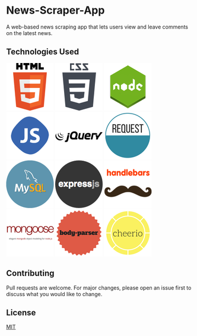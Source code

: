 # News-Scraper-App

A web-based news scraping app that lets users view and leave comments on the latest news.

## Technologies Used

<img src="https://github.com/kbwats/ReadMe/blob/master/html.png"> <img src="https://github.com/kbwats/ReadMe/blob/master/css.png"> <img src="https://github.com/kbwats/ReadMe/blob/master/node.png"> <img src="https://github.com/kbwats/ReadMe/blob/master/javascript.png"> <img src="https://github.com/kbwats/ReadMe/blob/master/jquery.png"> <img src="https://github.com/kbwats/ReadMe/blob/master/request.png"> <img src="https://github.com/kbwats/ReadMe/blob/master/sql.png"> <img src="https://github.com/kbwats/ReadMe/blob/master/express.png"> <img src="https://github.com/kbwats/ReadMe/blob/master/handlebars.png"> <img src="https://github.com/kbwats/ReadMe/blob/master/mongoose.png"> <img src="https://github.com/kbwats/ReadMe/blob/master/body.png"> <img src="https://github.com/kbwats/ReadMe/blob/master/cheerio.png">   



## Contributing
Pull requests are welcome. For major changes, please open an issue first to discuss what you would like to change.



## License
[MIT](https://choosealicense.com/licenses/mit/)
